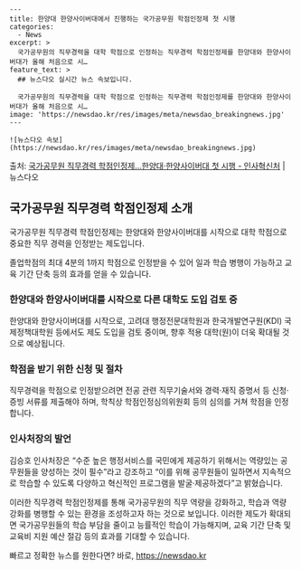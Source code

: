    ---
    title: 한양대 한양사이버대에서 진행하는 국가공무원 학점인정제 첫 시행
    categories:
      - News
    excerpt: >
      국가공무원의 직무경력을 대학 학점으로 인정하는 직무경력 학점인정제를 한양대와 한양사이버대가 올해 처음으로 시…
    feature_text: >
      ## 뉴스다오 실시간 뉴스 속보입니다.
    
      국가공무원의 직무경력을 대학 학점으로 인정하는 직무경력 학점인정제를 한양대와 한양사이버대가 올해 처음으로 시…
    image: 'https://newsdao.kr/res/images/meta/newsdao_breakingnews.jpg'
    ---
    
    ![뉴스다오 속보](https://newsdao.kr/res/images/meta/newsdao_breakingnews.jpg)

<p>출처: <a href="https://newsdao.kr/2992" rel="dofollow">국가공무원 직무경력  학점인정제…한양대·한양사이버대 첫 시행 - 인사혁신처</a> | 뉴스다오</p>

<h2 data-ke-size="size26">국가공무원 직무경력 학점인정제 소개</h2>
국가공무원 직무경력 학점인정제는 한양대와 한양사이버대를 시작으로 대학 학점으로 중요한 직무 경력을 인정받는 제도입니다.

<p data-ke-size="size16">졸업학점의 최대 4분의 1까지 학점으로 인정받을 수 있어 일과 학습 병행이 가능하고 교육 기간 단축 등의 효과를 얻을 수 있습니다.</p>

<h3><b>한양대와 한양사이버대를 시작으로 다른 대학도 도입 검토 중</b></h3>
한양대와 한양사이버대를 시작으로, 고려대 행정전문대학원과 한국개발연구원(KDI) 국제정책대학원 등에서도 제도 도입을 검토 중이며, 향후 적용 대학(원)이 더욱 확대될 것으로 예상됩니다.

<h3><b>학점을 받기 위한 신청 및 절차</b></h3>
직무경력을 학점으로 인정받으려면 전공 관련 직무기술서와 경력·재직 증명서 등 신청·증빙 서류를 제출해야 하며, 학칙상 학점인정심의위원회 등의 심의를 거쳐 학점을 인정합니다.

<h3><b>인사처장의 발언</b></h3>
김승호 인사처장은 “수준 높은 행정서비스를 국민에게 제공하기 위해서는 역량있는 공무원들을 양성하는 것이 필수”라고 강조하고 “이를 위해 공무원들이 일하면서 지속적으로 학습할 수 있도록 다양하고 혁신적인 프로그램을 발굴·제공하겠다”고 밝혔습니다.

이러한 직무경력 학점인정제를 통해 국가공무원의 직무 역량을 강화하고, 학습과 역량 강화를 병행할 수 있는 환경을 조성하고자 하는 것으로 보입니다. 이러한 제도가 확대되면 국가공무원들의 학습 부담을 줄이고 능률적인 학습이 가능해지며, 교육 기간 단축 및 교육비 지원 예산 절감 등의 효과를 기대할 수 있습니다. 

빠르고 정확한 뉴스를 원한다면? 바로, <a href="https://newsdao.kr" rel="dofollow">https://newsdao.kr</a>


    
